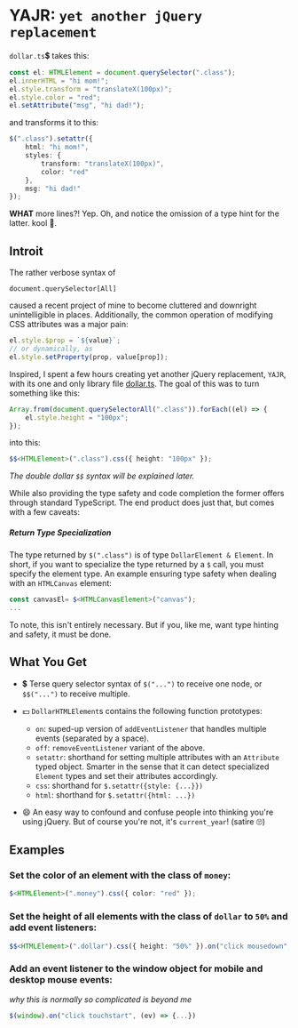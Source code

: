 # YAJR: `yet another jQuery replacement`

`dollar.ts`💲 takes this:

```ts
const el: HTMLElement = document.querySelector(".class");
el.innerHTML = "hi mom!";
el.style.transform = "translateX(100px)";
el.style.color = "red";
el.setAttribute("msg", "hi dad!");
```

and transforms it to this:

```ts
$(".class").setattr({
    html: "hi mom!",
    styles: {
        transform: "translateX(100px)",
        color: "red"
    },
    msg: "hi dad!"
});
```

**WHAT** more lines?! Yep. Oh, and notice the omission of a type hint for the latter. kool 🧊.

## Introit

The rather verbose syntax of

    document.querySelector[All]

caused a recent project of mine to become cluttered and downright unintelligible in places. Additionally, the common operation of modifying CSS attributes was a major pain:

```ts
el.style.$prop = `${value}`;
// or dynamically, as
el.style.setProperty(prop, value[prop]);
```

Inspired, I spent a few hours creating yet another jQuery replacement, `YAJR`, with its one and only library file [dollar.ts](src/dollar.ts). The goal of this was to turn something like this:

```ts
Array.from(document.querySelectorAll(".class")).forEach((el) => {
    el.style.height = "100px";
});
```

into this:

```ts
$$<HTMLElement>(".class").css({ height: "100px" });
```

_The double dollar `$$` syntax will be explained later._

While also providing the type safety and code completion the former offers through standard TypeScript. The end product does just that, but comes with a few caveats:

##### Return Type Specialization

The type returned by `$(".class")` is of type `DollarElement & Element`. In short, if you want to specialize the type returned by a `$` call, you must specify the element type. An example ensuring type safety when dealing with an `HTMLCanvas` element:

```ts
const canvasEl= $<HTMLCanvasElement>("canvas");
...
```

To note, this isn't entirely necessary. But if you, like me, want type hinting and safety, it must be done.

## What You Get

-   💲 Terse query selector syntax of `$("...")` to receive one node, or `$$("...")` to receive multiple.

-   💵 `DollarHTMLElement`s contains the following function prototypes:

    -   `on`: suped-up version of `addEventListener` that handles multiple events (separated by a space).
    -   `off`: `removeEventListener` variant of the above.
    -   `setattr`: shorthand for setting multiple attributes with an `Attribute` typed object. Smarter in the sense that it can detect specialized `Element` types and set their attributes accordingly.
    -   `css`: shorthand for `$.setattr({style: {...}})`
    -   `html`: shorthand for `$.setattr({html: ...})`

-   😄 An easy way to confound and confuse people into thinking you're using jQuery. But of course you're not, it's `current_year`! (satire 🙄)

## Examples

### Set the color of an element with the class of `money`:

```ts
$<HTMLElement>(".money").css({ color: "red" });
```

### Set the height of all elements with the class of `dollar` to `50%` and add event listeners:

```ts
$$<HTMLElement>(".dollar").css({ height: "50%" }).on("click mousedown", (ev) => {...});
```

### Add an event listener to the window object for mobile and desktop mouse events:

_why this is normally so complicated is beyond me_

```ts
$(window).on("click touchstart", (ev) => {...})
```


